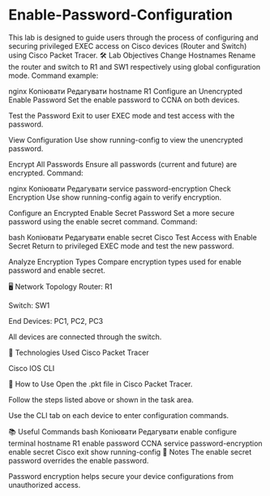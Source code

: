 # Enable-Password-Configuration
This lab is designed to guide users through the process of configuring and securing privileged EXEC access on Cisco devices (Router and Switch) using Cisco Packet Tracer.
🛠️ Lab Objectives
Change Hostnames
Rename the router and switch to R1 and SW1 respectively using global configuration mode.
Command example:

nginx
Копіювати
Редагувати
hostname R1
Configure an Unencrypted Enable Password
Set the enable password to CCNA on both devices.

Test the Password
Exit to user EXEC mode and test access with the password.

View Configuration
Use show running-config to view the unencrypted password.

Encrypt All Passwords
Ensure all passwords (current and future) are encrypted.
Command:

nginx
Копіювати
Редагувати
service password-encryption
Check Encryption
Use show running-config again to verify encryption.

Configure an Encrypted Enable Secret Password
Set a more secure password using the enable secret command.
Command:

bash
Копіювати
Редагувати
enable secret Cisco
Test Access with Enable Secret
Return to privileged EXEC mode and test the new password.

Analyze Encryption Types
Compare encryption types used for enable password and enable secret.

🖥️ Network Topology
Router: R1

Switch: SW1

End Devices: PC1, PC2, PC3

All devices are connected through the switch.

🔧 Technologies Used
Cisco Packet Tracer

Cisco IOS CLI

📁 How to Use
Open the .pkt file in Cisco Packet Tracer.

Follow the steps listed above or shown in the task area.

Use the CLI tab on each device to enter configuration commands.

📚 Useful Commands
bash
Копіювати
Редагувати
enable
configure terminal
hostname R1
enable password CCNA
service password-encryption
enable secret Cisco
exit
show running-config
📌 Notes
The enable secret password overrides the enable password.

Password encryption helps secure your device configurations from unauthorized access.


